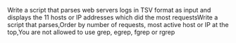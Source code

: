 Write a script that parses web servers logs in TSV format as input and displays the 11 hosts or IP addresses which did the most requestsWrite a script that parses,Order by number of requests, most active host or IP at the top,You are not allowed to use grep, egrep, fgrep or rgrep
